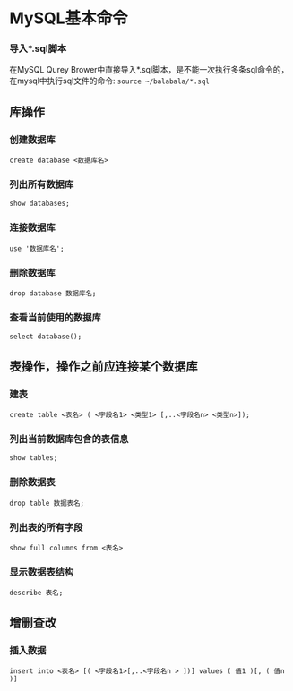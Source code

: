 # MySQL基本命令

### 导入*.sql脚本
在MySQL Qurey Brower中直接导入*.sql脚本，是不能一次执行多条sql命令的，在mysql中执行sql文件的命令:
`source ~/balabala/*.sql`

## 库操作

### 创建数据库
`create database <数据库名>`

### 列出所有数据库
`show databases;`

### 连接数据库
`use '数据库名';`

### 删除数据库
`drop database 数据库名;`

### 查看当前使用的数据库
`select database();`

## 表操作，操作之前应连接某个数据库

### 建表
`create table <表名> ( <字段名1> <类型1> [,..<字段名n> <类型n>]);`

### 列出当前数据库包含的表信息
`show tables;`

### 删除数据表
`drop table 数据表名;`

### 列出表的所有字段
`show full columns from <表名>`

### 显示数据表结构
`describe 表名;`

## 增删查改

### 插入数据
`insert into <表名> [( <字段名1>[,..<字段名n > ])] values ( 值1 )[, ( 值n )]`

